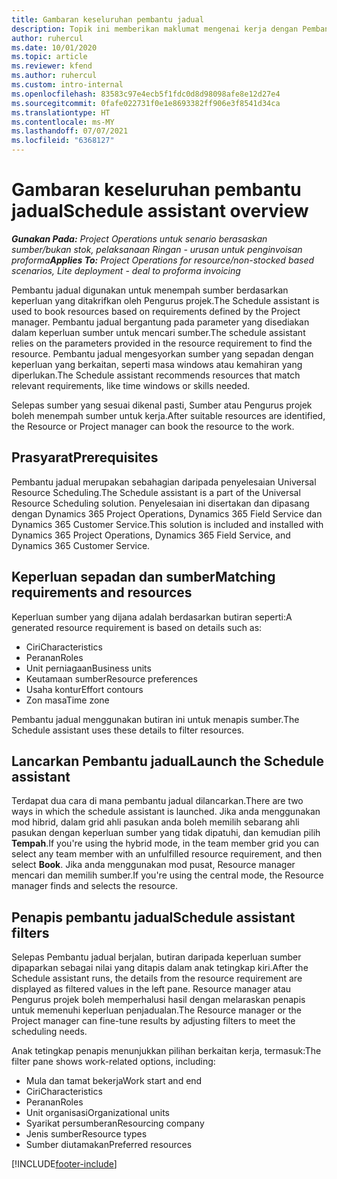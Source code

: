```yaml
---
title: Gambaran keseluruhan pembantu jadual
description: Topik ini memberikan maklumat mengenai kerja dengan Pembantu jadual untuk menempah sumber.
author: ruhercul
ms.date: 10/01/2020
ms.topic: article
ms.reviewer: kfend
ms.author: ruhercul
ms.custom: intro-internal
ms.openlocfilehash: 83583c97e4ecb5f1fdc0d8d98098afe8e12d27e4
ms.sourcegitcommit: 0fafe022731f0e1e8693382ff906e3f8541d34ca
ms.translationtype: HT
ms.contentlocale: ms-MY
ms.lasthandoff: 07/07/2021
ms.locfileid: "6368127"
---
```

# <a name="schedule-assistant-overview"></a><span data-ttu-id="b5c45-103">Gambaran keseluruhan pembantu jadual</span><span class="sxs-lookup"><span data-stu-id="b5c45-103">Schedule assistant overview</span></span>

<span data-ttu-id="b5c45-104">_**Gunakan Pada:** Project Operations untuk senario berasaskan sumber/bukan stok, pelaksanaan Ringan - urusan untuk penginvoisan proforma_</span><span class="sxs-lookup"><span data-stu-id="b5c45-104">_**Applies To:** Project Operations for resource/non-stocked based scenarios, Lite deployment - deal to proforma invoicing_</span></span>

<span data-ttu-id="b5c45-105">Pembantu jadual digunakan untuk menempah sumber berdasarkan keperluan yang ditakrifkan oleh Pengurus projek.</span><span class="sxs-lookup"><span data-stu-id="b5c45-105">The Schedule assistant is used to book resources based on requirements defined by the Project manager.</span></span> <span data-ttu-id="b5c45-106">Pembantu jadual bergantung pada parameter yang disediakan dalam keperluan sumber untuk mencari sumber.</span><span class="sxs-lookup"><span data-stu-id="b5c45-106">The schedule assistant relies on the parameters provided in the resource requirement to find the resource.</span></span> <span data-ttu-id="b5c45-107">Pembantu jadual mengesyorkan sumber yang sepadan dengan keperluan yang berkaitan, seperti masa windows atau kemahiran yang diperlukan.</span><span class="sxs-lookup"><span data-stu-id="b5c45-107">The Schedule assistant recommends resources that match relevant requirements, like time windows or skills needed.</span></span>

<span data-ttu-id="b5c45-108">Selepas sumber yang sesuai dikenal pasti, Sumber atau Pengurus projek boleh menempah sumber untuk kerja.</span><span class="sxs-lookup"><span data-stu-id="b5c45-108">After suitable resources are identified, the Resource or Project manager can book the resource to the work.</span></span>

## <a name="prerequisites"></a><span data-ttu-id="b5c45-109">Prasyarat</span><span class="sxs-lookup"><span data-stu-id="b5c45-109">Prerequisites</span></span>

<span data-ttu-id="b5c45-110">Pembantu jadual merupakan sebahagian daripada penyelesaian Universal Resource Scheduling.</span><span class="sxs-lookup"><span data-stu-id="b5c45-110">The Schedule assistant is a part of the Universal Resource Scheduling solution.</span></span> <span data-ttu-id="b5c45-111">Penyelesaian ini disertakan dan dipasang dengan Dynamics 365 Project Operations, Dynamics 365 Field Service dan Dynamics 365 Customer Service.</span><span class="sxs-lookup"><span data-stu-id="b5c45-111">This solution is included and installed with Dynamics 365 Project Operations, Dynamics 365 Field Service, and Dynamics 365 Customer Service.</span></span>

## <a name="matching-requirements-and-resources"></a><span data-ttu-id="b5c45-112">Keperluan sepadan dan sumber</span><span class="sxs-lookup"><span data-stu-id="b5c45-112">Matching requirements and resources</span></span>

<span data-ttu-id="b5c45-113">Keperluan sumber yang dijana adalah berdasarkan butiran seperti:</span><span class="sxs-lookup"><span data-stu-id="b5c45-113">A generated resource requirement is based on details such as:</span></span>

-   <span data-ttu-id="b5c45-114">Ciri</span><span class="sxs-lookup"><span data-stu-id="b5c45-114">Characteristics</span></span>
-   <span data-ttu-id="b5c45-115">Peranan</span><span class="sxs-lookup"><span data-stu-id="b5c45-115">Roles</span></span>
-   <span data-ttu-id="b5c45-116">Unit perniagaan</span><span class="sxs-lookup"><span data-stu-id="b5c45-116">Business units</span></span>
-   <span data-ttu-id="b5c45-117">Keutamaan sumber</span><span class="sxs-lookup"><span data-stu-id="b5c45-117">Resource preferences</span></span>
-   <span data-ttu-id="b5c45-118">Usaha kontur</span><span class="sxs-lookup"><span data-stu-id="b5c45-118">Effort contours</span></span>
-   <span data-ttu-id="b5c45-119">Zon masa</span><span class="sxs-lookup"><span data-stu-id="b5c45-119">Time zone</span></span>

<span data-ttu-id="b5c45-120">Pembantu jadual menggunakan butiran ini untuk menapis sumber.</span><span class="sxs-lookup"><span data-stu-id="b5c45-120">The Schedule assistant uses these details to filter resources.</span></span>

## <a name="launch-the-schedule-assistant"></a><span data-ttu-id="b5c45-121">Lancarkan Pembantu jadual</span><span class="sxs-lookup"><span data-stu-id="b5c45-121">Launch the Schedule assistant</span></span>

<span data-ttu-id="b5c45-122">Terdapat dua cara di mana pembantu jadual dilancarkan.</span><span class="sxs-lookup"><span data-stu-id="b5c45-122">There are two ways in which the schedule assistant is launched.</span></span> <span data-ttu-id="b5c45-123">Jika anda menggunakan mod hibrid, dalam grid ahli pasukan anda boleh memilih sebarang ahli pasukan dengan keperluan sumber yang tidak dipatuhi, dan kemudian pilih **Tempah**.</span><span class="sxs-lookup"><span data-stu-id="b5c45-123">If you're using the hybrid mode, in the team member grid you can select any team member with an unfulfilled resource requirement, and then select **Book**.</span></span> <span data-ttu-id="b5c45-124">Jika anda menggunakan mod pusat, Resource manager mencari dan memilih sumber.</span><span class="sxs-lookup"><span data-stu-id="b5c45-124">If you're using the central mode, the Resource manager finds and selects the resource.</span></span>

## <a name="schedule-assistant-filters"></a><span data-ttu-id="b5c45-125">Penapis pembantu jadual</span><span class="sxs-lookup"><span data-stu-id="b5c45-125">Schedule assistant filters</span></span>

<span data-ttu-id="b5c45-126">Selepas Pembantu jadual berjalan, butiran daripada keperluan sumber dipaparkan sebagai nilai yang ditapis dalam anak tetingkap kiri.</span><span class="sxs-lookup"><span data-stu-id="b5c45-126">After the Schedule assistant runs, the details from the resource requirement are displayed as filtered values in the left pane.</span></span> <span data-ttu-id="b5c45-127">Resource manager atau Pengurus projek boleh memperhalusi hasil dengan melaraskan penapis untuk memenuhi keperluan penjadualan.</span><span class="sxs-lookup"><span data-stu-id="b5c45-127">The Resource manager or the Project manager can fine-tune results by adjusting filters to meet the scheduling needs.</span></span>

<span data-ttu-id="b5c45-128">Anak tetingkap penapis menunjukkan pilihan berkaitan kerja, termasuk:</span><span class="sxs-lookup"><span data-stu-id="b5c45-128">The filter pane shows work-related options, including:</span></span>

-   <span data-ttu-id="b5c45-129">Mula dan tamat bekerja</span><span class="sxs-lookup"><span data-stu-id="b5c45-129">Work start and end</span></span>
-   <span data-ttu-id="b5c45-130">Ciri</span><span class="sxs-lookup"><span data-stu-id="b5c45-130">Characteristics</span></span>
-   <span data-ttu-id="b5c45-131">Peranan</span><span class="sxs-lookup"><span data-stu-id="b5c45-131">Roles</span></span>
-   <span data-ttu-id="b5c45-132">Unit organisasi</span><span class="sxs-lookup"><span data-stu-id="b5c45-132">Organizational units</span></span>
-   <span data-ttu-id="b5c45-133">Syarikat persumberan</span><span class="sxs-lookup"><span data-stu-id="b5c45-133">Resourcing company</span></span>
-   <span data-ttu-id="b5c45-134">Jenis sumber</span><span class="sxs-lookup"><span data-stu-id="b5c45-134">Resource types</span></span>
-   <span data-ttu-id="b5c45-135">Sumber diutamakan</span><span class="sxs-lookup"><span data-stu-id="b5c45-135">Preferred resources</span></span>


[!INCLUDE[footer-include](../includes/footer-banner.md)]